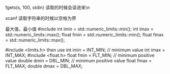 fgets(s, 100, stdin) 读取的时候会读进来\n

scanf 读取字符串的时候以空格为界

最大值，最小值
#include <limits>
int imin = std::numeric_limits<int>::min();
int imax = std::numeric_limits<int>::max();
float fmin = std::numeric_limits<float>::min();
float fmax = std::numeric_limits<float>::max();

#include <limits.h>
then use
int imin = INT_MIN; // minimum value
int imax = INT_MAX;
#include <float.h>
float fmin = FLT_MIN;  // minimum positive value
double dmin = DBL_MIN; // minimum positive value
float fmax = FLT_MAX;
double dmax = DBL_MAX;




